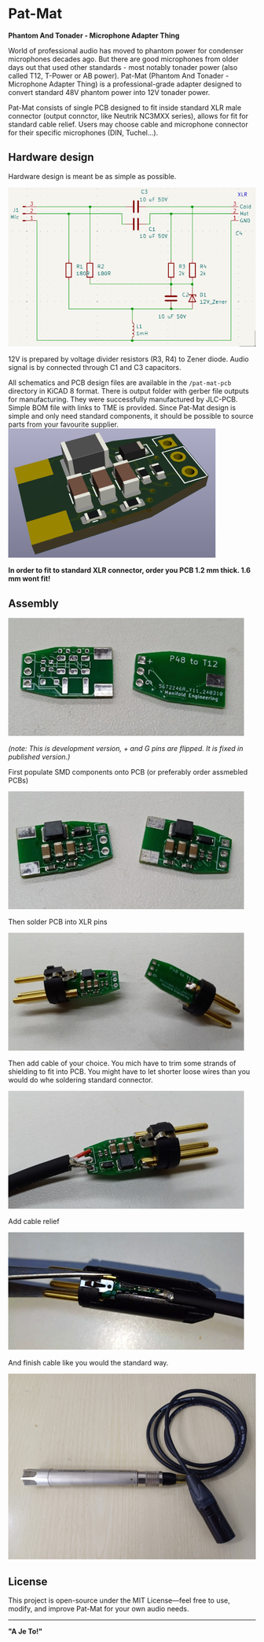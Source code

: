 # Pat-Mat
**Phantom And Tonader - Microphone Adapter Thing**

World of professional audio has moved to phantom power for condenser microphones decades ago. But there are good microphones from older days out that used other standards - most notably tonader power (also called T12, T-Power or AB power). Pat-Mat (Phantom And Tonader - Microphone Adapter Thing) is a professional-grade adapter designed to convert standard 48V phantom power into 12V tonader power.

Pat-Mat consists of single PCB designed to fit inside standard XLR male connector (output connctor, like Neutrik NC3MXX series), allows for fit for standard cable relief. Users may choose cable and microphone connector for their specific microphones (DIN, Tuchel...).

## Hardware design

Hardware design is meant be as simple as possible.

![schematics](./images/schematic.png)

12V is prepared by voltage divider resistors (R3, R4) to Zener diode. Audio signal is by connected through C1 and C3 capacitors.


All schematics and PCB design files are available in the `/pat-mat-pcb` directory in KiCAD 8 format. There is output folder with gerber file outputs for manufacturing. They were successfully manufactured by JLC-PCB. Simple BOM file with links to TME is provided. Since Pat-Mat design is simple and only need standard components, it should be possible to source parts from your favourite supplier.
![3D view](./images/3D_view.png)

**In order to fit to standard XLR connector, order you PCB 1.2 mm thick. 1.6 mm wont fit!**


## Assembly

![bare PCB](./images/pcb.jpg)

*(note: This is development version, + and G pins are flipped. It is fixed in published version.)*

First populate SMD components onto PCB (or preferably order assmebled PCBs)

![populated PCB](./images/populated.jpg)

Then solder PCB into XLR pins

![PCB in XLR](./images/xlr.jpg)

Then add cable of your choice. You mich have to trim some strands of shielding to fit into PCB. You might have to let shorter loose wires than you would do whe soldering standard connector.

![PCB in XLR with cable](./images/cable.jpg)

Add cable relief

![PCB in XLR with cable relief](./images/relief.jpg)

And finish cable like you would the standard way. 

![finisher adapter with microphone](./images/microphone.jpg)

## License

This project is open-source under the MIT License—feel free to use, modify, and improve Pat-Mat for your own audio needs.

---

**"A Je To!"**
